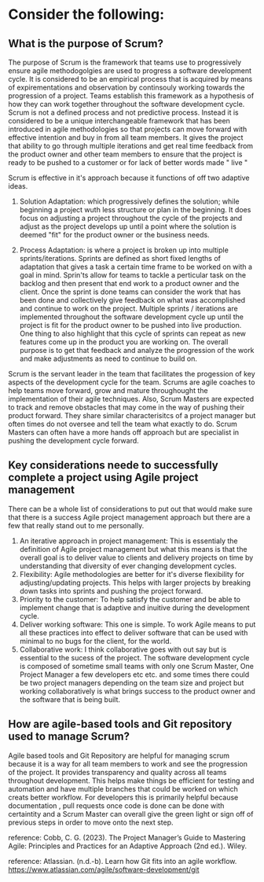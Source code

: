 # Consider the following: 

## What is the purpose of Scrum? 
The purpose of Scrum is the framework that teams use to progressively ensure agile methodogolgies are used to progress a software development cycle. It is considered  to be an empirical process that is acquired by means of expirementations and observation by continsouly working towards the progression of a project. Teams establish this framework as a hypothesis of how they can work together throughout the software development cycle. Scrum is not a defined process and not predictive process. Instead it is considered to be a unique interchangeable framework that has been introduced in agile methodologies so that projects can move forward with effective intention and buy in from all team members. It gives the project that ability to go through multiple iterations and get real time feedback from the product owner and other team members to ensure that the project is ready to be pushed to a customer or for lack of better words made " live " 

Scrum is effective in it's approach because it functions of off two adaptive ideas.
1. Solution Adaptation: which progressively defines the solution; while beginning a project wuth less structure or plan in the beginning. It does focus on adjusting a project throughout the cycle of the projects and adjust as the project develops up until a point where the solution is deemed "fit" for the product owner or the business needs. 

2. Process Adaptation: is where a project is broken up into multiple sprints/iterations. Sprints are defined as short fixed lengths of adaptation that gives a task a certain time frame to be worked on with a goal in mind. Sprin'ts allow for teams to tackle a perticular task on the backlog and then present that end work to a product owner and the client. Once the sprint is done teams can consider the work that has been done and collectively give feedback on what was accomplished and continue to work on the project. Multiple sprints / iterations are implemented throughout the software development cycle up until the project is fit for the product owner to be pushed into live production. One thing to also highlight that this cycle of sprints can repeat as new features come up in the product you are working on. The overall purpose is to get that feedback and analyze the progression of the work and make adjustments as need to continue to build on. 

Scrum is the servant leader in the team that facilitates the progession of key aspects of the development cycle for the team. Scrums are agile coaches to help teams move forward, grow and mature throughought the implementation of their agile techniques. Also, Scrum Masters are expected to track and remove obstacles that may come in the way of pushing their product forward. They share similar characterisitcs of a project manager but often times do not oversee and tell the team what exactly to do. Scrum Masters can often have a more hands off approach but are specialist in pushing the development cycle forward. 

## Key considerations neede to successfully complete a project using __Agile project management__
There can be a whole list of considerations to put out that would make sure that there is a success Agile project management approach but there are a few that really stand out to me personally. 
1. An iterative approach in project management: This is essentialy the definition of Agile project management but what this means is that the overall goal is to deliver value to clients and delivery projects on time by understanding that diversity of ever changing development cycles. 
2. Flexibility: Agile methodologies are better for it's diverse flexibility for adjusting/updating projects. This helps with larger projects by breaking down tasks into sprints and pushing the project forward. 
3. Priority to the customer: To help satisfy the customer and be able to implement change that is adaptive and inuitive during the development cycle.
4. Deliver working software: This one is simple. To work Agile means to put all these practices into effect to deliver software that can be used with minimal to no bugs for the client, for the world. 
5. Collaborative work: I think collaborative goes with out say but is essential to the sucess of the project. The software development cycle is composed of sometime small teams with only one Scrum Master, One Project Manager a few developers etc etc. and some times there could be two project managers depending on the team size and project but working collaboratively is what brings success to the product owner and the software that is being built. 


## How are agile-based tools and Git repository used to manage Scrum?
Agile based tools and Git Repository are helpful for managing scrum because it is a way for all team members to work and see the progression of the project. It provides transparency and quality across all teams throughout development. This helps make things be efficient for testing and automation and have multiple branches that could be worked on which creats better workflow. For developers this is primarily helpful because documentation , pull requests once code is done can be done with certaintity and a Scrum Master can overall give the green light or sign off of previous steps in order to move onto the next step. 

reference: Cobb, C. G. (2023). The Project Manager’s Guide to Mastering Agile: Principles and Practices for an Adaptive Approach (2nd ed.). Wiley.

reference: Atlassian. (n.d.-b). Learn how Git fits into an agile workflow. https://www.atlassian.com/agile/software-development/git